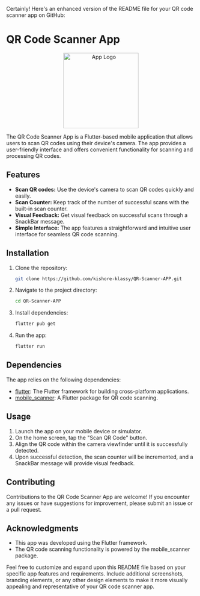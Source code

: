 Certainly! Here's an enhanced version of the README file for your QR code scanner app on GitHub:

# QR Code Scanner App

<p align="center">
  <img src="https://cdn-icons-png.flaticon.com/128/3703/3703689.png" alt="App Logo" height="200">
</p>

The QR Code Scanner App is a Flutter-based mobile application that allows users to scan QR codes using their device's camera. The app provides a user-friendly interface and offers convenient functionality for scanning and processing QR codes.

## Features

- **Scan QR codes:** Use the device's camera to scan QR codes quickly and easily.
- **Scan Counter:** Keep track of the number of successful scans with the built-in scan counter.
- **Visual Feedback:** Get visual feedback on successful scans through a SnackBar message.
- **Simple Interface:** The app features a straightforward and intuitive user interface for seamless QR code scanning.


## Installation

1. Clone the repository:

   ```bash
   git clone https://github.com/kishore-klassy/QR-Scanner-APP.git
   ```

2. Navigate to the project directory:

   ```bash
   cd QR-Scanner-APP
   ```

3. Install dependencies:

   ```bash
   flutter pub get
   ```

4. Run the app:

   ```bash
   flutter run
   ```

## Dependencies

The app relies on the following dependencies:

- [flutter](https://flutter.dev/): The Flutter framework for building cross-platform applications.
- [mobile_scanner](https://pub.dev/packages/mobile_scanner): A Flutter package for QR code scanning.

## Usage

1. Launch the app on your mobile device or simulator.
2. On the home screen, tap the "Scan QR Code" button.
3. Align the QR code within the camera viewfinder until it is successfully detected.
4. Upon successful detection, the scan counter will be incremented, and a SnackBar message will provide visual feedback.

## Contributing

Contributions to the QR Code Scanner App are welcome! If you encounter any issues or have suggestions for improvement, please submit an issue or a pull request.



## Acknowledgments

- This app was developed using the Flutter framework.
- The QR code scanning functionality is powered by the mobile_scanner package.

Feel free to customize and expand upon this README file based on your specific app features and requirements. Include additional screenshots, branding elements, or any other design elements to make it more visually appealing and representative of your QR code scanner app.

